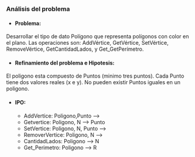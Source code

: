 ### Análisis del problema
* #### Problema: 
Desarrollar el tipo de dato Polígono que representa polígonos con color en el plano. Las operaciones son: AddVértice, GetVértice, SetVértice, RemoveVértice, GetCantidadLados, y Get_GetPerímetro.


* #### Refinamiento del problema e Hipotesis:
El poligono esta compuesto de Puntos (minimo tres puntos).
Cada Punto tiene dos valores reales (x e y).
No pueden existir Puntos iguales en un poligono.


* #### IPO:
    * AddVertice: Poligono,Punto -->
    * Getvertice: Poligono, N --> Punto
    * SetVertice: Poligono, N, Punto -->
    * RemoverVertice: Poligono, N -->
    * CantidadLados: Poligono --> N
    * Get_Perimetro: Poligono --> R
